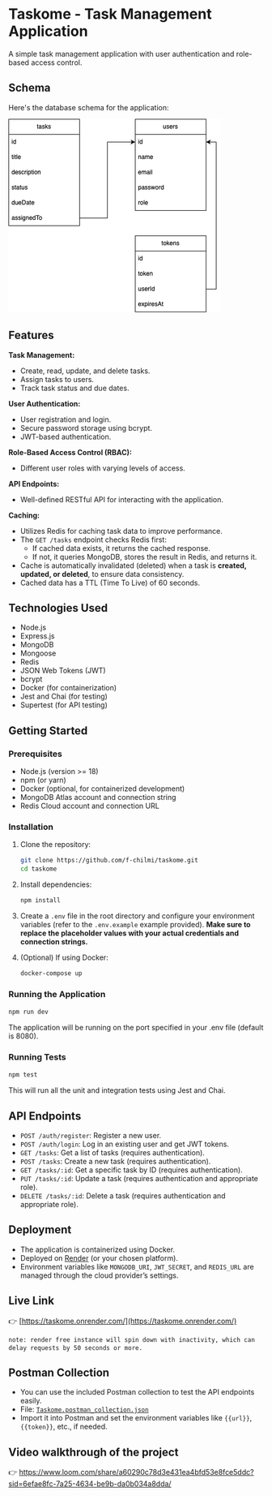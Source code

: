# Taskome - Task Management Application

A simple task management application with user authentication and role-based access control.

## Schema

Here's the database schema for the application:

![Database Schema](docs/schema.png)

## Features

**Task Management:**

- Create, read, update, and delete tasks.
- Assign tasks to users.
- Track task status and due dates.

**User Authentication:**

- User registration and login.
- Secure password storage using bcrypt.
- JWT-based authentication.

**Role-Based Access Control (RBAC):**

- Different user roles with varying levels of access.

**API Endpoints:**

- Well-defined RESTful API for interacting with the application.

**Caching:**

- Utilizes Redis for caching task data to improve performance.
- The `GET /tasks` endpoint checks Redis first:
  - If cached data exists, it returns the cached response.
  - If not, it queries MongoDB, stores the result in Redis, and returns it.
- Cache is automatically invalidated (deleted) when a task is **created, updated, or deleted**, to ensure data consistency.
- Cached data has a TTL (Time To Live) of 60 seconds.

## Technologies Used

- Node.js
- Express.js
- MongoDB
- Mongoose
- Redis
- JSON Web Tokens (JWT)
- bcrypt
- Docker (for containerization)
- Jest and Chai (for testing)
- Supertest (for API testing)

## Getting Started

### Prerequisites

- Node.js (version >= 18)
- npm (or yarn)
- Docker (optional, for containerized development)
- MongoDB Atlas account and connection string
- Redis Cloud account and connection URL

### Installation

1.  Clone the repository:

    ```bash
    git clone https://github.com/f-chilmi/taskome.git
    cd taskome
    ```

2.  Install dependencies:

    ```bash
    npm install
    ```

3.  Create a `.env` file in the root directory and configure your environment variables (refer to the `.env.example` example provided). **Make sure to replace the placeholder values with your actual credentials and connection strings.**

4.  (Optional) If using Docker:

    ```bash
    docker-compose up
    ```

### Running the Application

```bash
npm run dev
```

The application will be running on the port specified in your .env file (default is 8080).

### Running Tests

```bash
npm test
```

This will run all the unit and integration tests using Jest and Chai.

## API Endpoints

- `POST /auth/register`: Register a new user.
- `POST /auth/login`: Log in an existing user and get JWT tokens.
- `GET /tasks`: Get a list of tasks (requires authentication).
- `POST /tasks`: Create a new task (requires authentication).
- `GET /tasks/:id`: Get a specific task by ID (requires authentication).
- `PUT /tasks/:id`: Update a task (requires authentication and appropriate role).
- `DELETE /tasks/:id`: Delete a task (requires authentication and appropriate role).

## Deployment

- The application is containerized using Docker.
- Deployed on [Render](https://render.com) (or your chosen platform).
- Environment variables like `MONGODB_URI`, `JWT_SECRET`, and `REDIS_URL` are managed through the cloud provider’s settings.

## Live Link

👉 [https://taskome.onrender.com/](https://taskome.onrender.com/)

```
note: render free instance will spin down with inactivity, which can delay requests by 50 seconds or more.
```

## Postman Collection

- You can use the included Postman collection to test the API endpoints easily.
- File: [`Taskome.postman_collection.json`](./docs/Taskome.postman_collection.json)
- Import it into Postman and set the environment variables like `{{url}}`, `{{token}}`, etc., if needed.

## Video walkthrough of the project

👉 https://www.loom.com/share/a60290c78d3e431ea4bfd53e8fce5ddc?sid=6efae8fc-7a25-4634-be9b-da0b034a8dda/
